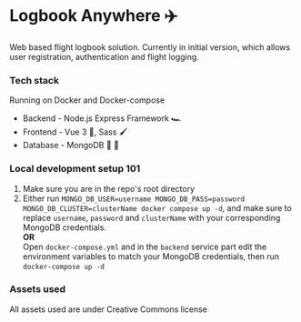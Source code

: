 # Logbook Anywhere ✈️

Web based flight logbook solution. Currently in initial version, which allows user registration, authentication and flight logging.

### Tech stack

Running on Docker and Docker-compose

-   Backend - Node.js Express Framework 🏎️
-   Frontend - Vue 3 🖖, Sass 🖌️
-   Database - MongoDB 🥭 🍃

### Local development setup 101

1. Make sure you are in the repo's root directory
2. Either run `MONGO_DB_USER=username MONGO_DB_PASS=password MONGO_DB_CLUSTER=clusterName docker compose up -d`, and make sure to replace `username`, `password` and `clusterName` with your corresponding MongoDB credentials.
   <br>
   **OR**
   <br>
   Open `docker-compose.yml` and in the `backend` service part edit the environment variables to match your MongoDB credentials, then run `docker-compose up -d`

### Assets used

All assets used are under Creative Commons license
